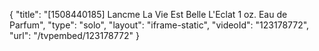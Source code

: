 {
    "title": "[1508440185] Lancme La Vie Est Belle L'Eclat 1 oz. Eau de Parfum",
    "type": "solo",
    "layout": "iframe-static",
    "videoId": "123178772",
    "url": "\/tvpembed\/123178772"
}